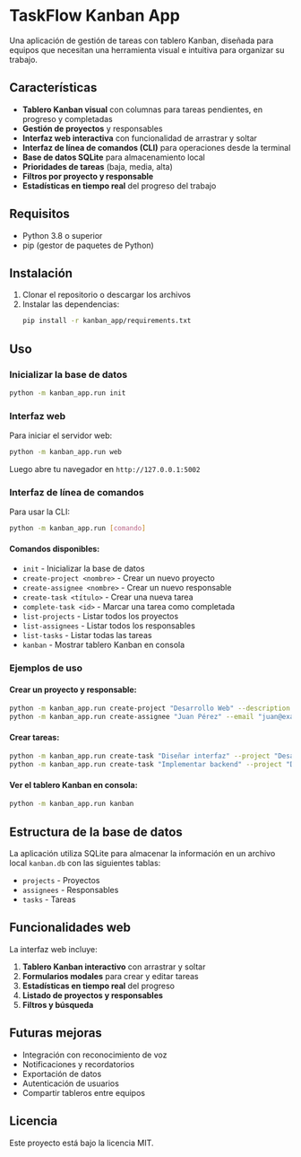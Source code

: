 # TaskFlow Kanban App

Una aplicación de gestión de tareas con tablero Kanban, diseñada para equipos que necesitan una herramienta visual e intuitiva para organizar su trabajo.

## Características

- **Tablero Kanban visual** con columnas para tareas pendientes, en progreso y completadas
- **Gestión de proyectos** y responsables
- **Interfaz web interactiva** con funcionalidad de arrastrar y soltar
- **Interfaz de línea de comandos (CLI)** para operaciones desde la terminal
- **Base de datos SQLite** para almacenamiento local
- **Prioridades de tareas** (baja, media, alta)
- **Filtros por proyecto y responsable**
- **Estadísticas en tiempo real** del progreso del trabajo

## Requisitos

- Python 3.8 o superior
- pip (gestor de paquetes de Python)

## Instalación

1. Clonar el repositorio o descargar los archivos
2. Instalar las dependencias:
   ```bash
   pip install -r kanban_app/requirements.txt
   ```

## Uso

### Inicializar la base de datos
```bash
python -m kanban_app.run init
```

### Interfaz web
Para iniciar el servidor web:
```bash
python -m kanban_app.run web
```
Luego abre tu navegador en `http://127.0.0.1:5002`

### Interfaz de línea de comandos
Para usar la CLI:
```bash
python -m kanban_app.run [comando]
```

#### Comandos disponibles:
- `init` - Inicializar la base de datos
- `create-project <nombre>` - Crear un nuevo proyecto
- `create-assignee <nombre>` - Crear un nuevo responsable
- `create-task <título>` - Crear una nueva tarea
- `complete-task <id>` - Marcar una tarea como completada
- `list-projects` - Listar todos los proyectos
- `list-assignees` - Listar todos los responsables
- `list-tasks` - Listar todas las tareas
- `kanban` - Mostrar tablero Kanban en consola

### Ejemplos de uso

#### Crear un proyecto y responsable:
```bash
python -m kanban_app.run create-project "Desarrollo Web" --description "Proyecto de desarrollo web"
python -m kanban_app.run create-assignee "Juan Pérez" --email "juan@example.com"
```

#### Crear tareas:
```bash
python -m kanban_app.run create-task "Diseñar interfaz" --project "Desarrollo Web" --assignee "Juan Pérez" --priority high
python -m kanban_app.run create-task "Implementar backend" --project "Desarrollo Web" --priority medium
```

#### Ver el tablero Kanban en consola:
```bash
python -m kanban_app.run kanban
```

## Estructura de la base de datos

La aplicación utiliza SQLite para almacenar la información en un archivo local `kanban.db` con las siguientes tablas:

- `projects` - Proyectos
- `assignees` - Responsables
- `tasks` - Tareas

## Funcionalidades web

La interfaz web incluye:

1. **Tablero Kanban interactivo** con arrastrar y soltar
2. **Formularios modales** para crear y editar tareas
3. **Estadísticas en tiempo real** del progreso
4. **Listado de proyectos y responsables**
5. **Filtros y búsqueda**

## Futuras mejoras

- Integración con reconocimiento de voz
- Notificaciones y recordatorios
- Exportación de datos
- Autenticación de usuarios
- Compartir tableros entre equipos

## Licencia

Este proyecto está bajo la licencia MIT.